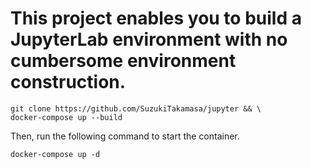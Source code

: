 # This project enables you to build a JupyterLab environment with no cumbersome environment construction.

```
git clone https://github.com/SuzukiTakamasa/jupyter && \
docker-compose up --build
```

Then, run the following command to start the container.
```
docker-compose up -d
```
